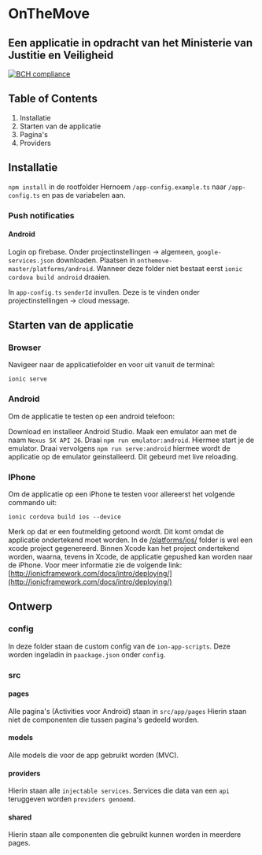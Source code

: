 # OnTheMove 
## Een applicatie in opdracht van het Ministerie van Justitie en Veiligheid

[![BCH compliance](https://bettercodehub.com/edge/badge/cookiemonster/on-the-move-client?branch=master)](https://bettercodehub.com/)


## Table of Contents

1. Installatie
2. Starten van de applicatie
3. Pagina's
4. Providers

## Installatie

`npm install` in de rootfolder
Hernoem `/app-config.example.ts` naar `/app-config.ts` en pas de variabelen aan.

### Push notificaties
#### Android
Login op firebase. Onder projectinstellingen -> algemeen, `google-services.json` downloaden.
Plaatsen in `onthemove-master/platforms/android`. Wanneer deze folder niet bestaat eerst `ionic cordova build android` draaien.

In `app-config.ts` `senderId` invullen. Deze is te vinden onder projectinstellingen -> cloud message.


## Starten van de applicatie
### Browser

Navigeer naar de applicatiefolder en voor uit vanuit de terminal:

```ionic serve```

### Android
Om de applicatie te testen op een android telefoon:

Download en installeer Android Studio. Maak een emulator aan met de naam `Nexus 5X API 26`.
Draai `npm run emulator:android`. Hiermee start je de emulator.
Draai vervolgens `npm run serve:android` hiermee wordt de applicatie op de emulator geinstalleerd. Dit gebeurd met live reloading.


### IPhone
Om de applicatie op een iPhone te testen voor allereerst het volgende commando uit:

```ionic cordova build ios --device```

Merk op dat er een foutmelding getoond wordt. Dit komt omdat de applicatie ondertekend moet worden. In de [/platforms/ios/]() folder is wel een xcode project gegenereerd. Binnen Xcode kan het project ondertekend worden, waarna, tevens in Xcode, de applicatie gepushed kan worden naar de iPhone. Voor meer informatie zie de volgende link: [http://ionicframework.com/docs/intro/deploying/](http://ionicframework.com/docs/intro/deploying/)


## Ontwerp
### config
In deze folder staan de custom config van de `ion-app-scripts`. Deze worden ingeladin in `paackage.json` onder `config`.

### src
#### pages
Alle pagina's (Activities voor Android) staan in `src/app/pages` 
Hierin staan niet de componenten die tussen pagina's gedeeld worden.

#### models
Alle models die voor de app gebruikt worden (MVC).

#### providers
Hierin staan alle `injectable services`. Services die data van een `api` teruggeven worden `providers genoemd`.

#### shared
Hierin staan alle componenten die gebruikt kunnen worden in meerdere pages.





